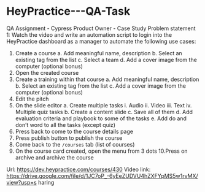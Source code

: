 # HeyPractice---QA-Task
QA Assignment - Cypress
Product Owner - Case Study
Problem statement 1:
Watch the video and write an automation script to login into the HeyPractice dashboard as a
manager to automate the following use cases:
1. Create a course
  a. Add meaningful name, description
  b. Select an existing tag from the list
  c. Select a team
  d. Add a cover image from the computer (optional bonus)
2. Open the created course
3. Create a training within that course
  a. Add meaningful name, description
  b. Select an existing tag from the list
  c. Add a cover image from the computer (optional bonus)
4. Edit the pitch
5. On the slide editor
  a. Create multiple tasks
    i. Audio
    ii. Video
    iii. Text
    iv. Multiple quiz tasks
  b. Create a content slide
  c. Save all of them
  d. Add evaluation criteria and playbook to some of the tasks
  e. Add do and don’t word to all the tasks (except quiz)
6. Press back to come to the course details page
7. Press publish button to publish the course
8. Come back to the `/courses` tab (list of courses)
9. On the course card created, open the menu from 3 dots
10.Press on archive and archive the course

Url: https://dev.heypractice.com/courses/430
Video link:
https://drive.google.com/file/d/1JC7oP_-6yEeZUDVU4hZXFYpMS5w1rvMX/view?usp=s
haring
